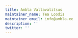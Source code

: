 ```yaml
---
title: Ambla Vallavalitsus
maintainer_name: Tea Loodis
maintainer_email: info@ambla.ee
description: ''
twitter: ''
---
```

